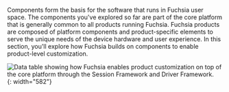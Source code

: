Components form the basis for the software that runs in Fuchsia user space. The
components you've explored so far are part of the core platform that is
generally common to all products running Fuchsia. Fuchsia products are composed
of platform components and product-specific elements to serve the unique needs
of the device hardware and user experience. In this section, you'll explore how
Fuchsia builds on components to enable product-level customization.

![Data table showing how Fuchsia enables product customization on top of the
core platform through the Session Framework and Driver Framework.](
    /docs/get-started/images/components/product.png){: width="582"}
